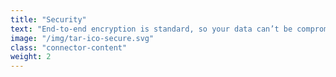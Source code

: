```yaml
---
title: "Security"
text: "End-to-end encryption is standard, so your data can’t be compromised."
image: "/img/tar-ico-secure.svg"
class: "connector-content"
weight: 2
---
```

